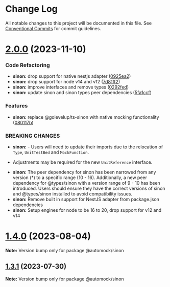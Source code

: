 # Change Log

All notable changes to this project will be documented in this file.
See [Conventional Commits](https://conventionalcommits.org) for commit guidelines.

# [2.0.0](https://github.com/automock/automock/compare/@automock/sinon@1.4.0...@automock/sinon@2.0.0) (2023-11-10)

### Code Refactoring

- **sinon:** drop support for native nestjs adapter ([0925ea2](https://github.com/automock/automock/commit/0925ea2bd729c291f97c496d63142ce5ed353b3c))
- **sinon:** drop support for node v14 and v12 ([7d81ff2](https://github.com/automock/automock/commit/7d81ff24e93e1d07770f46a4d6c420491ea41c5f))
- **sinon:** improve interfaces and remove types ([0292fed](https://github.com/automock/automock/commit/0292fed7309d05e7b31a616bcad9b23c814c882b))
- **sinon:** update sinon and sinon types peer dependencies ([5fa1ccf](https://github.com/automock/automock/commit/5fa1ccfc34dc83af763e58da5fe5a73a95a843c3))

### Features

- **sinon:** replace @golevelup/ts-sinon with native mocking functionality ([080117b](https://github.com/automock/automock/commit/080117b07738f25d4e9e6428159834a848e3e2cf))

### BREAKING CHANGES

- **sinon:** - Users will need to update their imports due to the relocation of `Type`, `UnitTestBed` and `MockFunction`.

* Adjustments may be required for the new `UnitReference` interface.

- **sinon:** The peer dependency for sinon has been narrowed from any version (\*) to a specific range (10 - 16). Additionally, a new peer dependency for @types/sinon with a version range of 9 - 10 has been introduced. Users should ensure they have the correct versions of sinon and @types/sinon installed to avoid compatibility issues.
- **sinon:** Remove built in support for NestJS adapter from package.json dependencies
- **sinon:** Setup engines for node to be 16 to 20, drop support for v12 and v14

# [1.4.0](https://github.com/automock/automock/compare/@automock/sinon@1.3.1...@automock/sinon@1.4.0) (2023-08-04)

**Note:** Version bump only for package @automock/sinon

## [1.3.1](https://github.com/automock/automock/compare/@automock/sinon@1.3.0...@automock/sinon@1.3.1) (2023-07-30)

**Note:** Version bump only for package @automock/sinon
